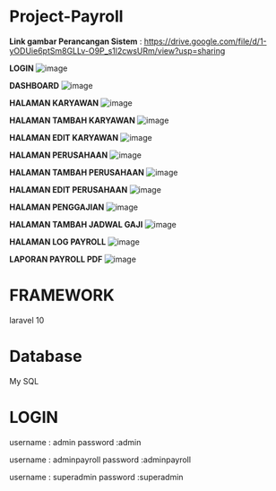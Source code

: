 # Project-Payroll

**Link gambar Perancangan Sistem** : https://drive.google.com/file/d/1-yODUie6ptSm8GLLv-O9P_s1l2cwsURm/view?usp=sharing

**LOGIN**
![image](https://github.com/user-attachments/assets/fd9075af-963f-4a4f-a53d-58aed5509c08)

**DASHBOARD**
![image](https://github.com/user-attachments/assets/e9fbdcd5-7f59-4aa1-8d1d-2be3d064e69a)

**HALAMAN KARYAWAN**
![image](https://github.com/user-attachments/assets/d35a4efe-f48e-4b25-a9ef-61034b87dd97)

**HALAMAN TAMBAH KARYAWAN**
![image](https://github.com/user-attachments/assets/069a309a-6005-4f24-bdf1-b1a8380f9427)

**HALAMAN EDIT KARYAWAN**
![image](https://github.com/user-attachments/assets/448af86a-de11-4147-b005-22c9b7f90c9a)

**HALAMAN PERUSAHAAN**
![image](https://github.com/user-attachments/assets/0692725e-5a27-4503-b496-11c0656fba92)

**HALAMAN TAMBAH PERUSAHAAN**
![image](https://github.com/user-attachments/assets/8dc307a8-5ab6-482e-bd16-4e55a16e9ad9)

**HALAMAN EDIT PERUSAHAAN**
![image](https://github.com/user-attachments/assets/3439513c-d54a-43b9-bc76-3c401ccef671)

**HALAMAN PENGGAJIAN**
![image](https://github.com/user-attachments/assets/118cb87c-cf82-4138-8de0-1e6ff8a86f2c)

**HALAMAN TAMBAH JADWAL GAJI**
![image](https://github.com/user-attachments/assets/4b96f930-ef2b-46e3-9366-9072f50b659d)

**HALAMAN LOG PAYROLL**
![image](https://github.com/user-attachments/assets/67cfdd90-03c8-4e6a-a360-7d0cd553862a)

**LAPORAN PAYROLL PDF**
![image](https://github.com/user-attachments/assets/02383a87-40de-41e2-8cd8-b410fc615e71)


# FRAMEWORK
laravel 10

# Database
My SQL

# LOGIN
username : admin
password :admin

username : adminpayroll
password :adminpayroll

username : superadmin
password :superadmin






